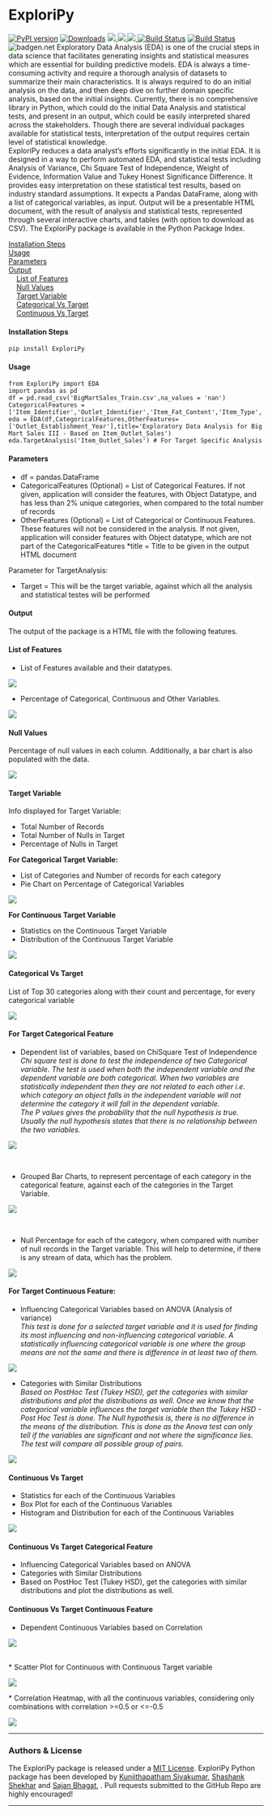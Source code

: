 # ExploriPy
[![PyPI version](https://badge.fury.io/py/ExploriPy.svg)](https://badge.fury.io/py/exploripy)
[![Downloads](https://pepy.tech/badge/ExploriPy)](https://pepy.tech/project/ExploriPy) 
<a href="https://github.com/Vibish/exploripy/blob/master/LICENSE">
  <img src="https://img.shields.io/github/license/exploripy/exploripy">
</a>
<a href="https://github.com/Vibish/exploripy/stargazers">
  <img src="https://img.shields.io/github/stars/Vibish/exploripy.svg">
</a>
<a href="https://github.com/Vibish/exploripy/network/members">
  <img src="https://img.shields.io/github/forks/Vibish/exploripy.svg">
</a>
[![Build Status](https://travis-ci.org/quintshekhar/exploripy.svg?branch=master)](https://travis-ci.org/quintshekhar/exploripy)
[![Build Status](https://dev.azure.com/shashanksist/shashank_sist/_apis/build/status/bhagatsajan0073.dominance-analysis?branchName=master)](https://dev.azure.com/shashanksist/shashank_sist/_build?definitionId=3)
![badgen.net](https://badgen.net/badge/sourcerank/12/blue)
Exploratory Data Analysis (EDA) is one of the crucial steps in data science that facilitates generating insights and statistical measures which are essential for building predictive models. EDA is always a time-consuming activity and require a thorough analysis of datasets to summarize their main characteristics. It is always required to do an initial analysis on the data, and then deep dive on further domain specific analysis, based on the initial insights. Currently, there is no comprehensive library in Python, which could do the initial Data Analysis and statistical tests, and present in an output, which could be easily interpreted shared across the stakeholders. Though there are several individual packages available for statistical tests, interpretation of the output requires certain level of statistical knowledge. <br>
ExploriPy reduces a data analyst’s efforts significantly in the initial EDA. It is designed in a way to perform automated EDA, and statistical tests including Analysis of Variance, Chi Square Test of Independence, Weight of Evidence, Information Value and Tukey Honest Significance Difference. It provides easy interpretation on these statistical test results, based on industry standard assumptions. It expects a Pandas DataFrame, along with a list of categorical variables, as input. Output will be a presentable HTML document, with the result of analysis and statistical tests, represented through several interactive charts, and tables (with option to download as CSV). The ExploriPy package is available in the Python Package Index.


[Installation Steps](#installation-steps) <br>
[Usage](#usage) <br>
[Parameters](#parameters) <br>
[Output](#output) <br>
&nbsp;   &nbsp;  [List of Features](#list-of-features) <br>
&nbsp;   &nbsp;  [Null Values](#null-values) <br>
&nbsp;   &nbsp;  [Target Variable](#target-variable) <br>
&nbsp;   &nbsp;  [Categorical Vs Target](#categorical-vs-target)<br>
&nbsp;   &nbsp;  [Continuous Vs Target](#continuous-vs-target)<br>

#### Installation Steps

```  
pip install ExploriPy
``` 
#### Usage
``` 
from ExploriPy import EDA
import pandas as pd
df = pd.read_csv('BigMartSales_Train.csv',na_values = 'nan')
CategoricalFeatures = ['Item_Identifier','Outlet_Identifier','Item_Fat_Content','Item_Type','Outlet_Establishment_Year','Outlet_Size','Outlet_Location_Type','Outlet_Type']
eda = EDA(df,CategoricalFeatures,OtherFeatures=['Outlet_Establishment_Year'],title='Exploratory Data Analysis for Big Mart Sales III - Based on Item_Outlet_Sales')
eda.TargetAnalysis('Item_Outlet_Sales') # For Target Specific Analysis
``` 

#### Parameters
* df = pandas.DataFrame
* CategoricalFeatures (Optional) = List of Categorical Features. If not given, application will consider the features, with Object Datatype, and has less than 2% unique categories, when compared to the total number of records
* OtherFeatures (Optional) = List of Categorical or Continuous Features. These features will not be considered in the analysis. If not given, application will consider features with Object datatype, which are not part of the CategoricalFeatures
*title = Title to be given in the output HTML document

Parameter for TargetAnalysis: <br>
* Target = This will be the target variable, against which all the analysis and statistical testes will be performed

#### Output
The output of the package is a HTML file with the following features.

#### List of Features
* List of Features available and their datatypes. 
<p><img src='ExploriPy/doc_images/List of Features.png'></p>

* Percentage of Categorical, Continuous and Other Variables.
<p><img src='ExploriPy/doc_images/Percentage of each type of Feature.png'> </p>

#### Null Values
Percentage of null values in each column. Additionally, a bar chart is also populated with the data.
<p><img src='ExploriPy/doc_images/Null Values.png'> </p> 

#### Target Variable
Info displayed for Target Variable: <br>
* Total Number of Records <br>
* Total Number of Nulls in Target <br>
* Percentage of Nulls in Target <br>

**For Categorical Target Variable:** 
* List of Categories and Number of records for each category
* Pie Chart on Percentage of Categorical Variables 
<p><img src='ExploriPy/doc_images/Target Categorical.png'> </p>

**For Continuous Target Variable** <br>
* Statistics on the Continuous Target Variable <br>
* Distribution of the Continuous Target Variable <br>
<p><img src='ExploriPy/doc_images/Target Continuous.png'> </p>

#### Categorical Vs Target 
List of Top 30 categories along with their count and percentage, for every categorical variable <br>
<p><img src='ExploriPy/doc_images/Categorical Count.png'> </p>

#### For Target Categorical Feature 
* Dependent list of variables, based on ChiSquare Test of Independence <br>
<i> Chi square test is done to test the independence of two Categorical variable. The test is used when both the independent variable and the dependent variable are both categorical. When two variables are statistically independent then they are not related to each other i.e. which category an object falls in the independent variable will not determine the category it will fall in the dependent variable. <br>
The P values gives the probability that the null hypothesis is true. Usually the null hypothesis states that there is no relationship between the two variables. </i>
<p><img src='ExploriPy/doc_images/Dependent Based on ChiSquare.png'> </p>
<br> 

* Grouped Bar Charts, to represent percentage of each category in the categorical feature, against each of the categories in the Target Variable.
<p><img src='ExploriPy/doc_images/Categorical Vs Target Categorical.png'> </p>
<br> 

* Null Percentage for each of the category, when compared with number of null records in the Target variable. This will help to determine, if there is any stream of data, which has the problem.
 <p><img src='ExploriPy/doc_images/Categorical Vs Null Percentage in Target.png'> </p>

#### For Target Continuous Feature: 
* Influencing Categorical Variables based on ANOVA (Analysis of variance) <br>
<i>This test is done for a selected target variable and it is used for finding its most influencing and non-influencing categorical variable. A statistically influencing categorical variable is one where the group means are not the same and there is difference in at least two of them. </i>
 <p><img src='ExploriPy/doc_images/Influencing Categorical Variables - Based on ANOVA.png'> </p>
 
* Categories with Similar Distributions <br>
<i> Based on PostHoc Test (Tukey HSD), get the categories with similar distributions and plot the distributions as well.
Once we know that the categorical variable influences the target variable then the Tukey HSD - Post Hoc Test is done. The Null hypothesis is, there is no difference in the means of the distribution. This is done as the Anova test can only tell if the variables are significant and not where the significance lies. The test will compare all possible group of pairs. </i>
<p><img src='ExploriPy/doc_images/Categories with Similar Distributions.png'> </p>

    
#### Continuous Vs Target 
* Statistics for each of the Continuous Variables <br>
* Box Plot for each of the Continuous Variables <br>
* Histogram and Distribution for each of the Continuous Variables <br>
<p><img src='ExploriPy/doc_images/Stats on Continuous Variables.png'> </p>


#### Continuous Vs Target Categorical Feature 
* Influencing Categorical Variables based on ANOVA <br>
* Categories with Similar Distributions <br>
* Based on PostHoc Test (Tukey HSD), get the categories with similar distributions and plot the distributions as well. <br>

#### Continuous Vs Target Continuous Feature 

* Dependent Continuous Variables based on Correlation
<p><img src='ExploriPy/doc_images/Dependent variables based on Correlation.png'> </p><br> 
* Scatter Plot for Continuous with Continuous Target variable 
<p><img src='ExploriPy/doc_images/Scatter Plot.PNG'> </p>
* Correlation Heatmap, with all the continuous variables, considering only combinations with correlation >=0.5 or <=-0.5 
<p><img src='ExploriPy/doc_images/Correlation Heatmap.PNG'> </p>
                                                                                                                        
<hr>

### Authors & License
The ExploriPy package is released under a <a href="https://github.com/exploripy/exploripy/blob/master/LICENSE"> MIT License</a>. ExploriPy Python package has been developed by <a href="https://github.com/Vibish"> Kunjithapatham Sivakumar</a>, <a href="https://github.com/quintshekhar"> Shashank Shekhar</a> and <a href="https://github.com/bhagatsajan0073"> Sajan Bhagat</a>, . Pull requests submitted to the GitHub Repo are highly encouraged!

<hr>


 
